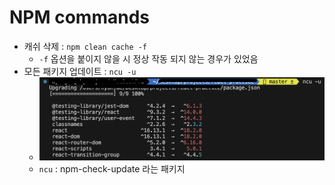 # NPM commands

- 캐쉬 삭제 : `npm clean cache -f`
  - `-f` 옵션을 붙이지 않을 시 정상 작동 되지 않는 경우가 있었음
- 모든 패키지 업데이트 : `ncu -u`
  - ![](/assets/images/ncuResult.png)
  - `ncu` : npm-check-update 라는 패키지
